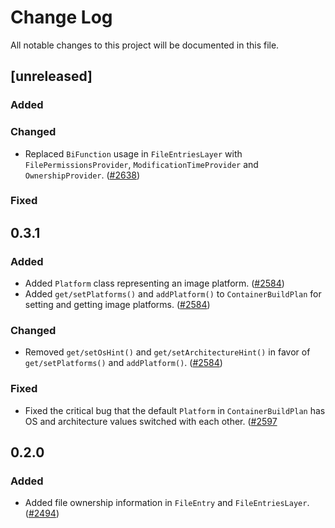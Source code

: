 # Change Log
All notable changes to this project will be documented in this file.

## [unreleased]

### Added

### Changed
- Replaced `BiFunction` usage in `FileEntriesLayer` with `FilePermissionsProvider`, `ModificationTimeProvider` and `OwnershipProvider`. ([#2638](https://github.com/GoogleContainerTools/jib/issues/2638))

### Fixed

## 0.3.1

### Added

- Added `Platform` class representing an image platform. ([#2584](https://github.com/GoogleContainerTools/jib/pull/2584))
- Added `get/setPlatforms()` and `addPlatform()` to `ContainerBuildPlan` for setting and getting image platforms. ([#2584](https://github.com/GoogleContainerTools/jib/pull/2584))

### Changed

- Removed `get/setOsHint()` and `get/setArchitectureHint()` in favor of `get/setPlatforms()` and `addPlatform()`. ([#2584](https://github.com/GoogleContainerTools/jib/pull/2584))

### Fixed

- Fixed the critical bug that the default `Platform` in `ContainerBuildPlan` has OS and architecture values switched with each other. ([#2597](https://github.com/GoogleContainerTools/jib/pull/2597)

## 0.2.0

### Added

- Added file ownership information in `FileEntry` and `FileEntriesLayer`. ([#2494](https://github.com/GoogleContainerTools/jib/pull/2494))
